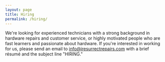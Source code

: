 ```yaml
---
layout: page
title: Hiring
permalink: /hiring/
---
```


We're looking for experienced technicians with a strong background in hardware repairs and customer service, or highly motivated people who are fast learners and passionate about hardware. If you're interested in working for us, please send an email to [info@iresurrectrepairs.com](mailto:info@iresurrectrepairs.com) with a brief résumé and the subject line "HIRING."